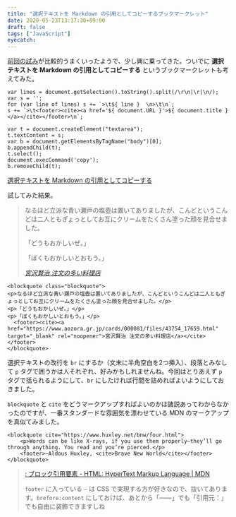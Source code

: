 ```yaml
---
title: "選択テキストを Markdown の引用としてコピーするブックマークレット"
date: 2020-05-23T13:17:30+09:00
draft: false
tags: ["JavaScript"]
eyecatch: 
---
```

[前回の試み](https://blog.daruyanagi.jp/entry/2020/05/23/1142/)が比較的うまくいったようで、少し興に乗ってきた。ついでに __選択テキストを Markdown の引用としてコピーする__ というブックマークレットも考えてみた。

```
var lines = document.getSelection().toString().split(/\r\n|\r|\n/);
var s = '';
for (var line of lines) s += `>\t${ line }  \n>\t\n`;
s += `>\t<footer><cite><a href='${ document.URL }'>${ document.title }</a></cite></footer>\n`;

var t = document.createElement("textarea");
t.textContent = s;
var b = document.getElementsByTagName("body")[0];
b.appendChild(t);
t.select();
document.execCommand('copy');
b.removeChild(t);
```

<a href="javascript:(function(){ var lines = document.getSelection().toString().split(/\r\n|\r|\n/); var s = ''; for (var line of lines) s += `>\t${ line }  \n>\t\n`; s += `>\t<footer><cite><a href='${ document.URL }'>${ document.title }</a></cite></footer>\n`; var t = document.createElement('textarea'); t.textContent = s; var b = document.getElementsByTagName('body')[0]; b.appendChild(t); t.select(); document.execCommand('copy'); b.removeChild(t); })()">選択テキストを Markdown の引用としてコピーする</a>

試してみた結果。

>	なるほど立派な青い瀬戸の塩壺は置いてありましたが、こんどというこんどは二人ともぎょっとしてお互にクリームをたくさん塗った顔を見合せました。  
>	
>	「どうもおかしいぜ。」  
>	
>	「ぼくもおかしいとおもう。」  
>	
>	<footer><cite><a href='https://www.aozora.gr.jp/cards/000081/files/43754_17659.html'>宮沢賢治 注文の多い料理店</a></cite></footer>

```
<blockquote class="blockquote">
<p>なるほど立派な青い瀬戸の塩壺は置いてありましたが、こんどというこんどは二人ともぎょっとしてお互にクリームをたくさん塗った顔を見合せました。</p>
<p>「どうもおかしいぜ。」</p>
<p>「ぼくもおかしいとおもう。」</p>
  <footer><cite><a href="https://www.aozora.gr.jp/cards/000081/files/43754_17659.html" target="_blank" rel="noopener">宮沢賢治 注文の多い料理店</a></cite></footer>
</blockquote>
```

選択テキストの改行を `br` にするか（文末に半角空白を2つ挿入）、段落とみなして `p` タグで囲うかは人それぞれ、好みかもしれませんね。今回はとりあえず `p` タグで括られるようにして、`br` にしたければ行間を詰めればよいようにしておきました。

`blockquote` と `cite` をどうマークアップすればよいのかは諸説あってわからなかったのですが、一番スタンダードな雰囲気を漂わせている MDN のマークアップを真似てみました。

```
<blockquote cite="https://www.huxley.net/bnw/four.html">
    <p>Words can be like X-rays, if you use them properly—they’ll go through anything. You read and you’re pierced.</p>
    <footer>—Aldous Huxley, <cite>Brave New World</cite></footer>
</blockquote>
```

[<blockquote>: ブロック引用要素 - HTML: HyperText Markup Language | MDN](https://developer.mozilla.org/ja/docs/Web/HTML/Element/blockquote#embed)

`footer` に入っている `—` は CSS で実現する方が好きなので、抜いてあります。`brefore:content` にしておけば、あとから「――」でも「引用元：」でも自由に装飾できますしね










